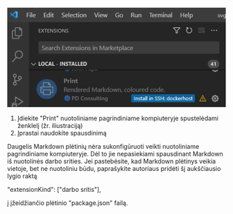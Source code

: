 ![](./install-print-on-remote-host.png)

1. Įdiekite "Print" nuotoliniame pagrindiniame kompiuteryje spustelėdami ženklelį (žr. iliustraciją) 
2. Įprastai naudokite spausdinimą

Daugelis Markdown plėtinių nėra sukonfigūruoti veikti nuotoliniame pagrindiniame kompiuteryje. Dėl to jie nepasiekiami spausdinant Markdown iš nuotolinės darbo srities. Jei pastebėsite, kad Markdown plėtinys veikia vietoje, bet ne nuotoliniu būdu, paprašykite autoriaus pridėti šį aukščiausio lygio raktą

"extensionKind": ["darbo sritis"],

į įžeidžiančio plėtinio "package.json" failą.